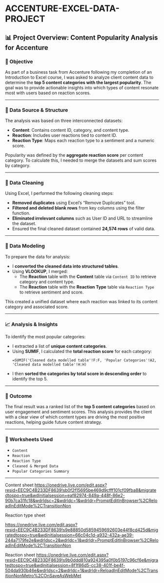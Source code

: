 # ACCENTURE-EXCEL-DATA-PROJECT


## 📊 Project Overview: Content Popularity Analysis for Accenture

### 🧭 Objective
As part of a business task from Accenture following my completion of an Introduction to Excel course, I was asked to analyze client content data to determine the **top 5 content categories with the largest popularity**. The goal was to provide actionable insights into which types of content resonate most with users based on reaction scores.

---

### 📁 Data Source & Structure
The analysis was based on three interconnected datasets:
- **Content**: Contains content ID, category, and content type.
- **Reaction**: Includes user reactions tied to content ID.
- **Reaction Type**: Maps each reaction type to a sentiment and a numeric score.

Popularity was defined by the **aggregate reaction score** per content category. To calculate this, I needed to merge the datasets and sum scores by category.

---

### 🧹 Data Cleaning
Using Excel, I performed the following cleaning steps:
- **Removed duplicates** using Excel’s “Remove Duplicates” tool.
- **Filtered and deleted blank rows** from key columns using the filter function.
- **Eliminated irrelevant columns** such as User ID and URL to streamline the dataset.
- Ensured the final cleaned dataset contained **24,574 rows** of valid data.

---

### 🔗 Data Modeling
To prepare the data for analysis:
- I **converted the cleaned data into structured tables**.
- Using **VLOOKUP**, I merged:
  - The **Reaction** table with the **Content** table via `Content ID` to retrieve category and content type.
  - The **Reaction** table with the **Reaction Type** table via `Reaction Type` to retrieve sentiment and score.

This created a unified dataset where each reaction was linked to its content category and associated score.

---

### 📈 Analysis & Insights
To identify the most popular categories:
- I extracted a list of **unique content categories**.
- Using **SUMIF**, I calculated the **total reaction score** for each category:
  ```excel
  =SUMIF('Cleaned data modelled table'!F:F, 'Popular Categories'!A2, 'Cleaned data modelled table'!H:H)
  ```
- I then **sorted the categories by total score in descending order** to identify the top 5.

---

### 🧠 Outcome
The final result was a ranked list of the **top 5 content categories** based on user engagement and sentiment scores. This analysis provides the client with a clear view of which content types are driving the most positive reactions, helping guide future content strategy.

---

### 📂 Worksheets Used
- `Content`
- `Reaction`
- `Reaction Type`
- `Cleaned & Merged Data`
- `Popular Categories Summary`

---
Content sheet
https://onedrive.live.com/edit.aspx?resid=EEC9C4B233DF8639!sb0f2f15695be469d9cfff101cf09fba8&migratedtospo=true&wdinitialsession=eaf82974-849a-448f-86e2-90b7ca31fc18&wdrldsc=2&wdrldc=1&wdrldr=PromptEditInBrowser%2CReloadInEditMode%2CTransitionNon

Reaction type sheet

https://onedrive.live.com/edit.aspx?resid=EEC9C4B233DF8639!s9e88850d5859459692603e44f8cd425d&migratedtospo=true&wdinitialsession=66c04c1d-a932-432a-ae39-244a7179fe2e&wdrldsc=2&wdrldc=1&wdrldr=PromptEditInBrowser%2CReloadInEditMode%2CTransitionNon

Reaction sheet
https://onedrive.live.com/edit.aspx?resid=EEC9C4B233DF8639!s9b0ddd810a924395a0f0b5197c96cf6e&migratedtospo=true&wdinitialsession=8f1f86d5-cc38-401f-be4f-504da930b46e&wdrldsc=2&wdrldc=1&wdrldr=ReloadInEditMode%2CTransitionNonMetro%2COnSaveAsWebMet
